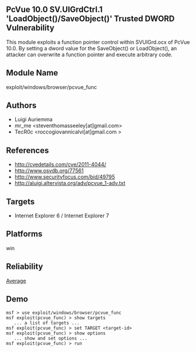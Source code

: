## PcVue 10.0 SV.UIGrdCtrl.1 'LoadObject()/SaveObject()' Trusted DWORD Vulnerability

This module exploits a function pointer control within 
SVUIGrd.ocx of PcVue 10.0. By setting a dword value for the 
SaveObject() or LoadObject(), an attacker can overwrite a 
function pointer and execute arbitrary code.


## Module Name
exploit/windows/browser/pcvue_func

## Authors
* Luigi Auriemma
* mr_me <steventhomasseeley[at]gmail.com>
* TecR0c <roccogiovannicalvi[at]gmail.com >


## References
* http://cvedetails.com/cve/2011-4044/
* http://www.osvdb.org/77561
* http://www.securityfocus.com/bid/49795
* http://aluigi.altervista.org/adv/pcvue_1-adv.txt



## Targets
* Internet Explorer 6 / Internet Explorer 7


## Platforms
win

## Reliability
[Average](https://github.com/rapid7/metasploit-framework/wiki/Exploit-Ranking)

## Demo

```
msf > use exploit/windows/browser/pcvue_func
msf exploit(pcvue_func) > show targets
   ... a list of targets ...
msf exploit(pcvue_func) > set TARGET <target-id>
msf exploit(pcvue_func) > show options
   ... show and set options ...
msf exploit(pcvue_func) > run
```
    
    